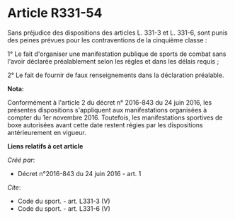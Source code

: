 # Article R331-54

Sans préjudice des dispositions des articles L. 331-3 et L. 331-6, sont punis des peines prévues pour les contraventions de
la cinquième classe : 

1° Le fait d'organiser une manifestation publique de sports de combat sans l'avoir déclarée préalablement selon les règles et
dans les délais requis ; 

2° Le fait de fournir de faux renseignements dans la déclaration préalable.

**Nota:**

Conformément à l'article 2 du décret n° 2016-843 du 24 juin 2016, les présentes dispositions s'appliquent aux manifestations
organisées à compter du 1er novembre 2016. Toutefois, les manifestations sportives de boxe autorisées avant cette date
restent régies par les dispositions antérieurement en vigueur.

**Liens relatifs à cet article**

_Créé par_:

  - Décret n°2016-843 du 24 juin 2016 - art. 1

_Cite_:

  - Code du sport. - art. L331-3 (V)
  - Code du sport. - art. L331-6 (V)
